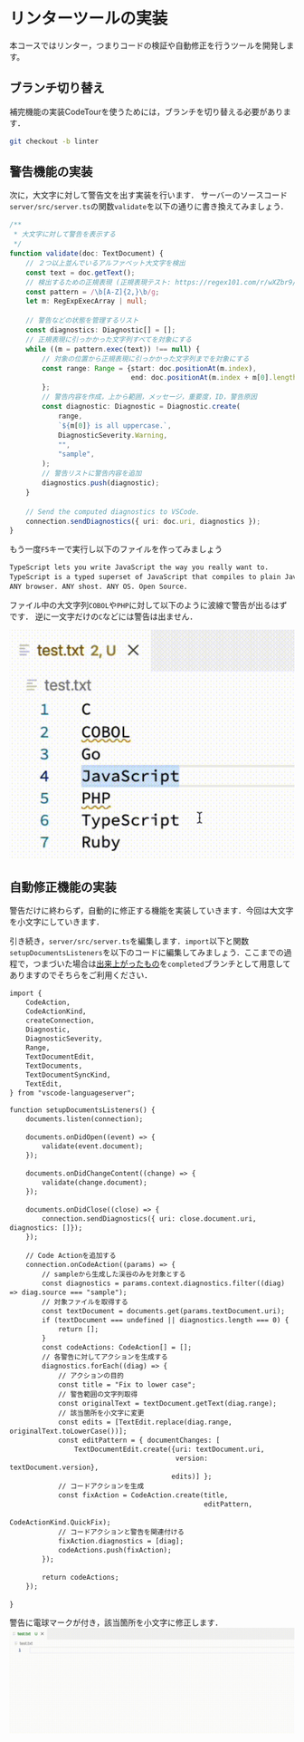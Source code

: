 # リンターツールの実装

本コースではリンター，つまりコードの検証や自動修正を行うツールを開発します。

## ブランチ切り替え

補完機能の実装CodeTourを使うためには，ブランチを切り替える必要があります．

```sh
git checkout -b linter
```

## 警告機能の実装

次に，大文字に対して警告文を出す実装を行います．
サーバーのソースコード`server/src/server.ts`の関数`validate`を以下の通りに書き換えてみましょう．

```ts:server/src/server.ts
/**
 * 大文字に対して警告を表示する
 */
function validate(doc: TextDocument) {
    // ２つ以上並んでいるアルファベット大文字を検出
    const text = doc.getText();
    // 検出するための正規表現 (正規表現テスト: https://regex101.com/r/wXZbr9/1)
    const pattern = /\b[A-Z]{2,}\b/g;
    let m: RegExpExecArray | null;
    
    // 警告などの状態を管理するリスト
    const diagnostics: Diagnostic[] = [];
    // 正規表現に引っかかった文字列すべてを対象にする
    while ((m = pattern.exec(text)) !== null) {
        // 対象の位置から正規表現に引っかかった文字列までを対象にする
        const range: Range = {start: doc.positionAt(m.index),
                              end: doc.positionAt(m.index + m[0].length),
        };
        // 警告内容を作成，上から範囲，メッセージ，重要度，ID，警告原因
        const diagnostic: Diagnostic = Diagnostic.create(
            range,
            `${m[0]} is all uppercase.`,
            DiagnosticSeverity.Warning,
            "",
            "sample",
        );
        // 警告リストに警告内容を追加
        diagnostics.push(diagnostic);
    }

    // Send the computed diagnostics to VSCode.
    connection.sendDiagnostics({ uri: doc.uri, diagnostics });
}
```

もう一度`F5`キーで実行し以下のファイルを作ってみましょう

```txt:README.md
TypeScript lets you write JavaScript the way you really want to.
TypeScript is a typed superset of JavaScript that compiles to plain JavaScript.
ANY browser. ANY shost. ANY OS. Open Source.
```

ファイル中の大文字列`COBOL`や`PHP`に対して以下のように波線で警告が出るはずです．
逆に一文字だけの`C`などには警告は出ません．

![Screen Shot 2019-12-21 at 18.32.41.png](../../images/expert_linter_alert.png)

## 自動修正機能の実装

警告だけに終わらず，自動的に修正する機能を実装していきます．今回は大文字を小文字にしていきます．

引き続き，`server/src/server.ts`を編集します．`import`以下と関数`setupDocumentsListeners`を以下のコードに編集してみましょう．ここまでの過程で，つまづいた場合は[出来上がったもの](https://github.com/Ikuyadeu/vscode-language-server-template/tree/completed)を`completed`ブランチとして用意してありますのでそちらをご利用ください．

```ts:import文
import {
    CodeAction,
    CodeActionKind,
    createConnection,
    Diagnostic,
    DiagnosticSeverity,
    Range,
    TextDocumentEdit,
    TextDocuments,
    TextDocumentSyncKind,
    TextEdit,
} from "vscode-languageserver";
```

```ts:関数setupDocumentsListeners
function setupDocumentsListeners() {
    documents.listen(connection);

    documents.onDidOpen((event) => {
        validate(event.document);
    });

    documents.onDidChangeContent((change) => {
        validate(change.document);
    });

    documents.onDidClose((close) => {
        connection.sendDiagnostics({ uri: close.document.uri, diagnostics: []});
    });

    // Code Actionを追加する
    connection.onCodeAction((params) => {
        // sampleから生成した渓谷のみを対象とする
        const diagnostics = params.context.diagnostics.filter((diag) => diag.source === "sample");
        // 対象ファイルを取得する
        const textDocument = documents.get(params.textDocument.uri);
        if (textDocument === undefined || diagnostics.length === 0) {
            return [];
        }
        const codeActions: CodeAction[] = [];
        // 各警告に対してアクションを生成する
        diagnostics.forEach((diag) => {
            // アクションの目的
            const title = "Fix to lower case";
            // 警告範囲の文字列取得
            const originalText = textDocument.getText(diag.range);
            // 該当箇所を小文字に変更
            const edits = [TextEdit.replace(diag.range, originalText.toLowerCase())];
            const editPattern = { documentChanges: [
                TextDocumentEdit.create({uri: textDocument.uri,
                                         version: textDocument.version},
                                        edits)] };
            // コードアクションを生成
            const fixAction = CodeAction.create(title,
                                                editPattern,
                                                CodeActionKind.QuickFix);
            // コードアクションと警告を関連付ける
            fixAction.diagnostics = [diag];
            codeActions.push(fixAction);
        });

        return codeActions;
    });

}
```

警告に電球マークが付き，該当箇所を小文字に修正します．
![Screen Shot 2019-12-21 at 18.37.01.png](https://github.com/vscodejp/vscode-language-server-template/raw/linter/usage.gif)
